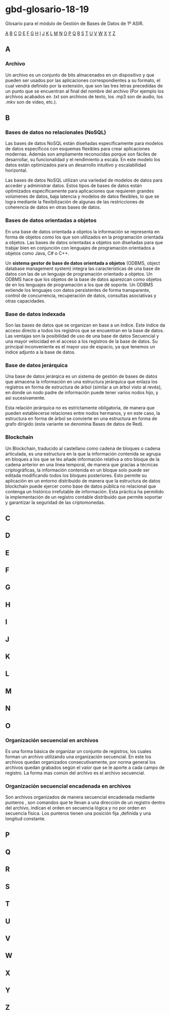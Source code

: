 # gbd-glosario-18-19

Glosario para el módulo de Gestión de Bases de Datos de 1º ASIR.

[A](#a) [B](#b) [C](#c) [D](#d) [E](#e) [F](#f) [G](#g) [H](#h) [I](#i) [J](#j) [K](#k) [L](#l) [M](#m) [N](#n) [O](#o) [P](#p) [Q](#q) [R](#r) [S](#s) [T](#t) [U](#u) [V](#v) [W](#w) [X](#x) [Y](#y) [Z](#z)

## A

### Archivo

Un archivo es un conjunto de bits almacenados en un dispositivo y que pueden ser usados por las aplicaciones correspondientes a su formato, el cual vendrá definido por la extensión, que son las tres letras precedidas de un punto que se encuentran al final del nombre del archivo (Por ejemplo los archivos acabados en .txt son archivos de texto, los .mp3 son de audio, los .mkv son de video, etc.).

## B

### Bases de datos no relacionales (NoSQL)

Las bases de datos NoSQL están diseñadas específicamente para modelos de datos específicos con esquemas flexibles para crear aplicaciones modernas. Además son ampliamente reconocidas porque son fáciles de desarrollar, su funcionalidad y el rendimiento a escala. En este modelo los datos están optimizados para un desarrollo intuitivo y escalabilidad horizontal.

Las bases de datos NoSQL utilizan una variedad de modelos de datos para acceder y administrar datos. Estos tipos de bases de datos están optimizados específicamente para aplicaciones que requieren grandes volúmenes de datos, baja latencia y modelos de datos flexibles, lo que se logra mediante la flexibilización de algunas de las restricciones de coherencia de datos en otras bases de datos.

### Bases de datos orientadas a objetos

En una base de datos orientada a objetos la información se representa en forma de objetos como los que son utilizados en la programación orientada a objetos. Las bases de datos orientadas a objetos son diseñadas para que trabjar bien en conjunción con lenguajes de programación orientados a objetos como Java, C# o C++. 

Un **sistema gestor de base de datos orientada a objetos** (ODBMS, object database management system) integra las características de una base de datos con las de un lenguaje de programación orientado a objetos. Un ODBMS hace que los objetos de la base de datos aparezcan como objetos de en los lenguajes de programación a los que dé soporte. Un ODBMS extiende los lenguajes con datos persistentes de forma transparente, control de concurrencia, recuperación de datos, consultas asociativas y otras capacidades.

### Base de datos indexada

Son las bases de datos que se organizan en base a un índice. Este índice da acceso directo a todos los registros que se encuentran en la base de datos.
Las ventajas son la posibilidad de uso de una base de datos Secuencial y una mayor velocidad en el acceso a los registros de la base de datos.
Su principal inconveniente es el mayor uso de espacio, ya que tenemos un índice adjunto a la base de datos.

### Base de datos jerárquica

Una base de datos jerárqica es un sistema de gestión de bases de datos que almacena la información en una estructura jerárquica que enlaza los registros en forma de estructura de árbol (similar a un árbol visto al revés), en donde un nodo padre de información puede tener varios nodos hijo, y así sucesivamente.

Esta relación jerárquica no es estrictamente obligatoria, de manera que pueden establecerse relaciones entre nodos hermanos, y en este caso, la estructura en forma de árbol se convierte en una estructura en forma de grafo dirigido (esta variante se denomina Bases de datos de Red).

### Blockchain

Un Blockchain, traducido al castellano como cadena de bloques o cadena articulada, es una estructura en la que la información contenida se agrupa en bloques a los que se les añade información relativa a otro bloque de la cadena anterior en una línea temporal, de manera que gracias a técnicas criptográficas, la información contenida en un bloque solo puede ser editada modificando todos los bloques posteriores. Esto permite su aplicación en un entorno distribuido de manera que la estructura de datos blockchain puede ejercer como base de datos pública no relacional que contenga un histórico irrefutable de información. Esta práctica ha permitido la implementación de un registro contable distribuido que permite soportar y garantizar la seguridad de las criptomonedas.

## C

## D

## E

## F

## G

## H

## I

## J

## K

## L

## M

## N

## O 

### Organización secuencial en archivos
Es una forma básica de organizar un conjunto de registros, los cuales forman un archivo utilizando una organización secuencial. En este los archivos quedan organizados consecutivamente, por norma general los archivos quedan grabados según el valor que se le aporte a cada campo de registro. La forma mas común del archivo es el archivo secuencial.

### Organización secuencial encadenada en archivos
Son archivos organizados  de manera secuencial encadenada mediante punteros , son comandos que te llevan a una dirección  de un registro dentro del archivo, indican el orden en secuencia lógica y no por orden en secuencia física. Los punteros tienen una posición fija ,definida y   una longitud constante.

## P

## Q

## R

## S

## T

## U

## V

## W

## X

## Y

## Z
















